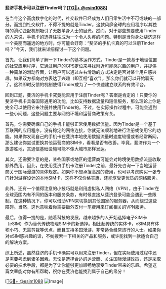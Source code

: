 **斐济手机卡可以注册Tinder吗？[[TG💪+ @esim1088](https://t.me/s/esim1088)]**

在当今这个高度数字化的时代，社交软件已经成为人们日常生活中不可或缺的一部分。而提到社交软件，不得不提的就是Tinder，这款风靡全球的应用程序以其独特的滑动匹配机制吸引了无数单身人士的目光。然而，对于那些想要使用Tinder的人来说，手机卡的选择往往成为一个令人头疼的问题。特别是当你身处斐济这样一个美丽而遥远的地方时，你可能会好奇：“斐济的手机卡真的可以注册Tinder吗？”今天，我们就来详细探讨一下这个问题。

首先，让我们简单了解一下Tinder的基本运作方式。Tinder是一款基于地理位置的社交应用程序，它通过用户的GPS定位来寻找附近可能感兴趣的用户，并提供一种简单的滑动界面，让用户可以通过左右滑动的方式决定是否对某个用户感兴趣。如果双方都向对方表达了兴趣（即互相“喜欢”），那么你们就可以开始聊天了。这种即时反馈的机制使得Tinder成为了一个快速建立联系的有效平台。

回到正题，斐济的手机卡究竟能否用于注册Tinder呢？答案是肯定的！只要你的斐济手机卡具备国际通用的功能，比如支持数据流量和短信服务，那么理论上你是完全可以使用它来注册并使用Tinder的。不过，在实际操作过程中，可能会遇到一些小问题，这些问题主要与网络环境和运营商政策有关。

首先，你需要确保自己的手机卡能够正常使用数据流量。因为Tinder是一个基于互联网的应用程序，没有稳定的网络连接，你就无法顺利地进行注册或使用它的功能。如果你发现自己的手机卡在斐济本地使用数据流量时速度较慢或者经常断网，那么建议你尝试更换其他运营商的SIM卡，看看是否有改善。毕竟，斐济作为一个旅游胜地，其通信基础设施可能不像大城市那样发达。

其次，还需要注意的是，某些国家或地区的运营商可能会对跨境使用数据流量收取额外费用。因此，在使用斐济手机卡注册Tinder之前，最好先咨询一下当地运营商关于国际漫游的具体规定。如果你不想承担高昂的费用，也可以考虑购买一张专门针对游客设计的本地SIM卡，这样不仅价格实惠，还能享受更优质的网络服务。

此外，还有一个值得注意的小技巧就是利用虚拟私人网络（VPN）。由于Tinder在全球范围内有不同的版本和服务条款，有时候直接从斐济登录可能会遇到一些限制。在这种情况下，你可以借助VPN来切换到其他国家的服务器，从而绕过这些障碍。当然，这也意味着你需要额外支付一笔费用来订阅相关的VPN服务。

最后，值得一提的是，随着科技的发展，越来越多的人开始选择电子SIM卡（eSIM）作为替代传统物理SIM卡的新选择。相比起传统的实体卡，eSIM具有体积小巧、无需剪裁等优点，而且支持多国漫游，非常适合经常旅行的人士。如果你对eSIM感兴趣的话，不妨搜索一下相关的产品和服务，或许能找到一款适合自己的解决方案。

综上所述，虽然斐济的手机卡确实可以用来注册Tinder，但在实际使用过程中还是需要考虑到诸多因素。无论是选择合适的运营商、关注国际漫游政策，还是采取必要的技术手段，都是为了让你能够更加顺畅地享受Tinder带来的乐趣。希望这篇文章能对你有所帮助，祝你在斐济也能找到属于自己的缘分！

[[TG💪+ @esim1088](https://t.me/s/esim1088) ![Image](https://i.postimg.cc/4NQfJmqS/Snipaste-2025-05-13-00-14-12.png)]